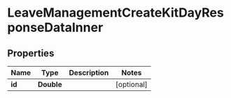 

# LeaveManagementCreateKitDayResponseDataInner


## Properties

| Name | Type | Description | Notes |
|------------ | ------------- | ------------- | -------------|
|**id** | **Double** |  |  [optional] |



